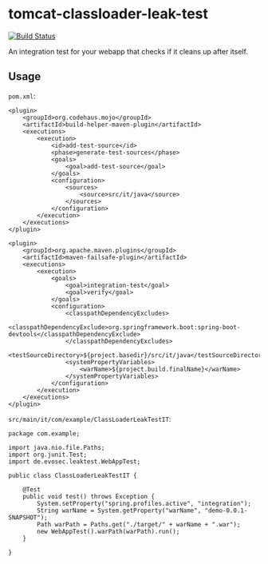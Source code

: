 # tomcat-classloader-leak-test

[![Build Status](https://travis-ci.org/evosec/tomcat-classloader-leak-test.svg?branch=develop)](https://travis-ci.org/evosec/tomcat-classloader-leak-test)

An integration test for your webapp that checks if it cleans up after itself.

## Usage

`pom.xml`:
~~~
<plugin>
    <groupId>org.codehaus.mojo</groupId>
    <artifactId>build-helper-maven-plugin</artifactId>
    <executions>
        <execution>
            <id>add-test-source</id>
            <phase>generate-test-sources</phase>
            <goals>
                <goal>add-test-source</goal>
            </goals>
            <configuration>
                <sources>
                    <source>src/it/java</source>
                </sources>
            </configuration>
        </execution>
    </executions>
</plugin>

<plugin>
    <groupId>org.apache.maven.plugins</groupId>
    <artifactId>maven-failsafe-plugin</artifactId>
    <executions>
        <execution>
            <goals>
                <goal>integration-test</goal>
                <goal>verify</goal>
            </goals>
            <configuration>
                <classpathDependencyExcludes>
                    <classpathDependencyExclude>org.springframework.boot:spring-boot-devtools</classpathDependencyExclude>
                </classpathDependencyExcludes>
                <testSourceDirectory>${project.basedir}/src/it/java</testSourceDirectory>
                <systemPropertyVariables>
                    <warName>${project.build.finalName}</warName>
                </systemPropertyVariables>
            </configuration>
        </execution>
    </executions>
</plugin>
~~~

`src/main/it/com/example/ClassLoaderLeakTestIT`:
~~~
package com.example;

import java.nio.file.Paths;
import org.junit.Test;
import de.evosec.leaktest.WebAppTest;

public class ClassLoaderLeakTestIT {

    @Test
    public void test() throws Exception {
        System.setProperty("spring.profiles.active", "integration");
        String warName = System.getProperty("warName", "demo-0.0.1-SNAPSHOT");
        Path warPath = Paths.get("./target/" + warName + ".war");
        new WebAppTest().warPath(warPath).run();
    }

}
~~~
